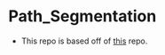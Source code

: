 # Path_Segmentation
- This repo is based off of [this](https://github.com/qubvel/segmentation_models.pytorch) repo.


